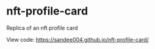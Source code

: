 # nft-profile-card
Replica of an nft profile card

View code: https://sandee004.github.io/nft-profile-card/
